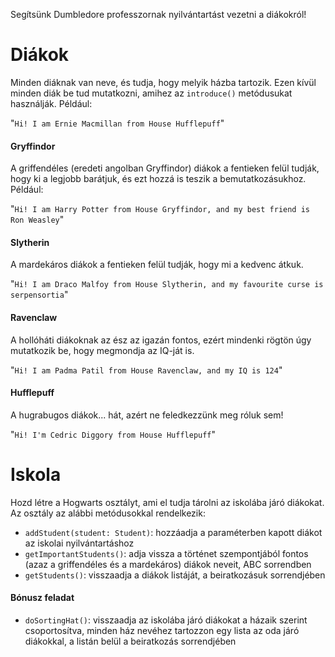 Segítsünk Dumbledore professzornak nyilvántartást vezetni a diákokról!

# Diákok

Minden diáknak van neve, és tudja, hogy melyik házba tartozik.
Ezen kívül minden diák be tud mutatkozni, amihez az `introduce()` metódusukat használják.
Például:

"`Hi! I am Ernie Macmillan from House Hufflepuff`"

#### Gryffindor

A griffendéles (eredeti angolban Gryffindor) diákok a fentieken felül tudják, hogy ki a legjobb barátjuk, és ezt hozzá is teszik a bemutatkozásukhoz. Például:

"`Hi! I am Harry Potter from House Gryffindor, and my best friend is Ron Weasley`"

#### Slytherin

A mardekáros diákok a fentieken felül tudják, hogy mi a kedvenc átkuk.

"`Hi! I am Draco Malfoy from House Slytherin, and my favourite curse is serpensortia`"

#### Ravenclaw

A hollóháti diákoknak az ész az igazán fontos, ezért mindenki rögtön úgy mutatkozik be, hogy megmondja az IQ-ját is.

"`Hi! I am Padma Patil from House Ravenclaw, and my IQ is 124`"

#### Hufflepuff

A hugrabugos diákok... hát, azért ne feledkezzünk meg róluk sem!

"`Hi! I'm Cedric Diggory from House Hufflepuff`"

# Iskola

Hozd létre a Hogwarts osztályt, ami el tudja tárolni az iskolába járó diákokat.
Az osztály az alábbi metódusokkal rendelkezik:

- `addStudent(student: Student)`: hozzáadja a paraméterben kapott diákot az iskolai nyilvántartáshoz
- `getImportantStudents()`: adja vissza a történet szempontjából fontos (azaz a griffendéles és a mardekáros) diákok neveit, ABC sorrendben
- `getStudents()`: visszaadja a diákok listáját, a beiratkozásuk sorrendjében

#### Bónusz feladat
- `doSortingHat()`: visszaadja az iskolába járó diákokat a házaik szerint csoportosítva, minden ház nevéhez tartozzon egy lista az oda járó diákokkal, a listán belül a beiratkozás sorrendjében
